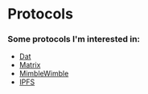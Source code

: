 # Protocols

### Some protocols I'm interested in:
* [Dat](https://wiki.stojanow.com/protocols/dat)
* [Matrix](https://wiki.stojanow.com/protocols/matrix)
* [MimbleWimble](https://wiki.stojanow.com/protocols/mimblewimble)
* [IPFS](https://wiki.stojanow.com/protocols/ipfs)
